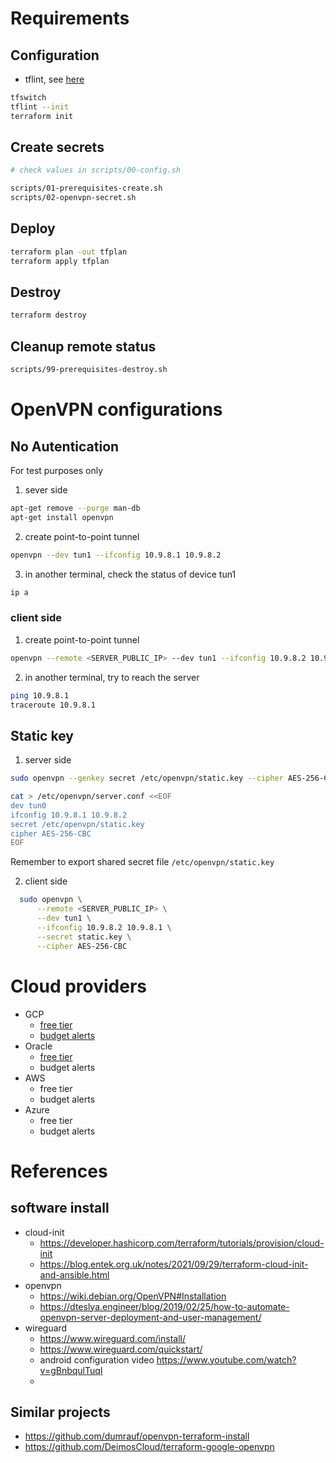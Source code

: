 # Requirements
## Configuration
- tflint, see [here](https://github.com/terraform-linters/tflint)
```Bash
tfswitch
tflint --init
terraform init
```
## Create secrets
```Bash
# check values in scripts/00-config.sh

scripts/01-prerequisites-create.sh
scripts/02-openvpn-secret.sh

```
## Deploy
```Bash
terraform plan -out tfplan
terraform apply tfplan
```
## Destroy
```Bash
terraform destroy
```
## Cleanup remote status
```Bash
scripts/99-prerequisites-destroy.sh
```
# OpenVPN configurations
## No Autentication
For test purposes only
1. sever side
```Bash
apt-get remove --purge man-db
apt-get install openvpn
```
2. create point-to-point tunnel
```Bash
openvpn --dev tun1 --ifconfig 10.9.8.1 10.9.8.2
```
3. in another terminal, check the status of device tun1
```Bash
ip a
```

### client side
1. create point-to-point tunnel
```Bash
openvpn --remote <SERVER_PUBLIC_IP> --dev tun1 --ifconfig 10.9.8.2 10.9.8.1
```
2. in another terminal, try to reach the server
```Bash
ping 10.9.8.1
traceroute 10.9.8.1
```

## Static key
1. server side
```Bash
sudo openvpn --genkey secret /etc/openvpn/static.key --cipher AES-256-CBC

cat > /etc/openvpn/server.conf <<EOF
dev tun0
ifconfig 10.9.8.1 10.9.8.2
secret /etc/openvpn/static.key
cipher AES-256-CBC
EOF
```
Remember to export shared secret file `/etc/openvpn/static.key`

2. client side
```Bash
  sudo openvpn \
      --remote <SERVER_PUBLIC_IP> \
      --dev tun1 \
      --ifconfig 10.9.8.2 10.9.8.1 \
      --secret static.key \
      --cipher AES-256-CBC
```
# Cloud providers
  - GCP
    - [free tier](https://cloud.google.com/free?hl=en)
    - [budget alerts](https://cloud.google.com/billing/docs/how-to/budgets)
  - Oracle 
    - [free tier](https://www.oracle.com/cloud/free/)
    - budget alerts
  - AWS
    - free tier
    - budget alerts
  - Azure
    - free tier
    - budget alerts

# References
## software install
- cloud-init
  - https://developer.hashicorp.com/terraform/tutorials/provision/cloud-init
  - https://blog.entek.org.uk/notes/2021/09/29/terraform-cloud-init-and-ansible.html
- openvpn
  - https://wiki.debian.org/OpenVPN#Installation
  - https://dteslya.engineer/blog/2019/02/25/how-to-automate-openvpn-server-deployment-and-user-management/
- wireguard
  - https://www.wireguard.com/install/
  - https://www.wireguard.com/quickstart/
  - android configuration video https://www.youtube.com/watch?v=gBnbqulTuqI
  - 


## Similar projects
- https://github.com/dumrauf/openvpn-terraform-install
- https://github.com/DeimosCloud/terraform-google-openvpn
